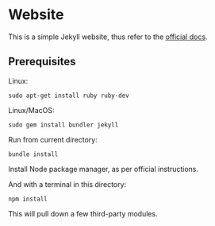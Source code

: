 # Website
This is a simple Jekyll website, thus refer to the
[official docs](https://jekyllrb.com/docs/).

## Prerequisites
Linux:

````
sudo apt-get install ruby ruby-dev
````

Linux/MacOS:
````
sudo gem install bundler jekyll
````

Run from current directory:

````
bundle install
````

Install Node package manager, as per official instructions.

And with a terminal in this directory:
````
npm install
````

This will pull down a few third-party modules.

